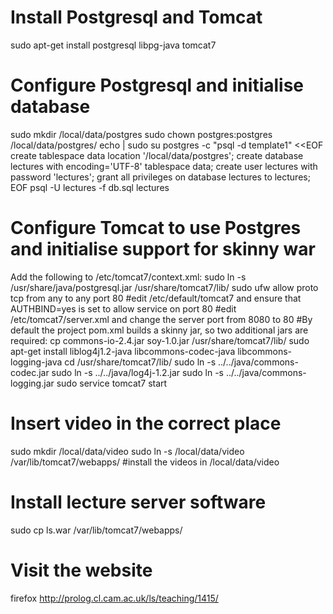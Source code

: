 
# Install Postgresql and Tomcat

sudo apt-get install postgresql libpg-java tomcat7

# Configure Postgresql and initialise database

sudo mkdir /local/data/postgres
sudo chown postgres:postgres /local/data/postgres/
echo | sudo su postgres -c "psql -d template1" <<EOF
create tablespace data location '/local/data/postgres';
create database lectures with encoding='UTF-8' tablespace data;
create user lectures with password 'lectures';
grant all privileges on database lectures to lectures;
EOF
psql -U lectures -f db.sql lectures

# Configure Tomcat to use Postgres and initialise support for skinny war

Add the following to /etc/tomcat7/context.xml:
 <Resource auth="Container" driverClassName="org.postgresql.Driver"
  maxActive="8" maxIdle="4" name="jdbc/lectures" password="lectures"
  type="javax.sql.DataSource" url="jdbc:postgresql://localhost/lectures"
 username="lectures" validationQuery="select 1" />
sudo ln -s /usr/share/java/postgresql.jar /usr/share/tomcat7/lib/
sudo ufw allow proto tcp from any to any port 80
#edit /etc/default/tomcat7  and ensure that AUTHBIND=yes is set to allow service on port 80
#edit /etc/tomcat7/server.xml and change the server port from 8080 to 80
#By default the project pom.xml builds a skinny jar, so two additional jars are required:
cp commons-io-2.4.jar soy-1.0.jar /usr/share/tomcat7/lib/
sudo apt-get install liblog4j1.2-java libcommons-codec-java libcommons-logging-java
cd /usr/share/tomcat7/lib/ 
sudo ln -s ../../java/commons-codec.jar
sudo ln -s ../../java/log4j-1.2.jar
sudo ln -s ../../java/commons-logging.jar
sudo service tomcat7 start 

# Insert video in the correct place

sudo mkdir /local/data/video
sudo ln -s /local/data/video /var/lib/tomcat7/webapps/
#install the videos in /local/data/video

# Install lecture server software

sudo cp ls.war /var/lib/tomcat7/webapps/

# Visit the website

firefox http://prolog.cl.cam.ac.uk/ls/teaching/1415/ 
